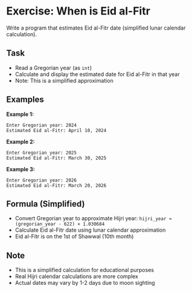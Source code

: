 # Exercise: When is Eid al-Fitr

Write a program that estimates Eid al-Fitr date (simplified lunar calendar calculation).

## Task
- Read a Gregorian year (as `int`)
- Calculate and display the estimated date for Eid al-Fitr in that year
- Note: This is a simplified approximation

## Examples
**Example 1:**
```
Enter Gregorian year: 2024
Estimated Eid al-Fitr: April 10, 2024
```

**Example 2:**
```
Enter Gregorian year: 2025
Estimated Eid al-Fitr: March 30, 2025
```

**Example 3:**
```
Enter Gregorian year: 2026
Estimated Eid al-Fitr: March 20, 2026
```

## Formula (Simplified)
- Convert Gregorian year to approximate Hijri year: `hijri_year ≈ (gregorian_year - 622) × 1.030684`
- Calculate Eid al-Fitr date using lunar calendar approximation
- Eid al-Fitr is on the 1st of Shawwal (10th month)

## Note
- This is a simplified calculation for educational purposes
- Real Hijri calendar calculations are more complex
- Actual dates may vary by 1-2 days due to moon sighting
